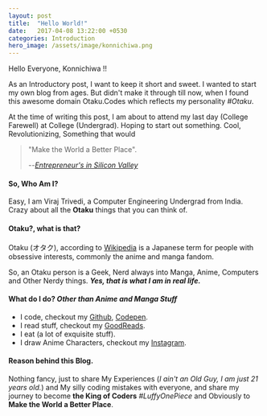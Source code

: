 ```yaml
---
layout: post
title:  "Hello World!"
date:   2017-04-08 13:22:00 +0530
categories: Introduction
hero_image: /assets/image/konnichiwa.png
---
```



Hello Everyone, Konnichiwa !!

As an Introductory post, I want to keep it short and sweet. I wanted to start my own blog from ages. But didn't make it through till now, when I found this awesome domain Otaku.Codes which reflects my personality *#Otaku*.

At the time of writing this post, I am about to attend my last day (College Farewell) at College (Undergrad). Hoping to start out something. Cool, Revolutionizing, Something that would 

> "Make the World a Better Place".
>
> --<cite>[Entrepreneur's in Silicon Valley](https://www.youtube.com/watch?v=IXuFrtmOYKg)</cite>

#### So, Who Am I?

Easy, I am Viraj Trivedi, a Computer Engineering Undergrad from India. Crazy about all the **Otaku** things that you can think of.

#### Otaku?, what is that?

Otaku (オタク), according to [Wikipedia](https://en.wikipedia.org/wiki/Otaku) is a Japanese term for people with obsessive interests, commonly the anime and manga fandom.

So, an Otaku person is a Geek, Nerd always into Manga, Anime, Computers and Other Nerdy things. ***Yes, that is what I am in real life.***

#### What do I do? *Other than Anime and Manga Stuff*

- I code, checkout my [Github](https://github.com/inf3cti0n95/), [Codepen](http://codepen.io/inf3cti0n95/).
- I read stuff, checkout my [GoodReads](https://www.goodreads.com/viraj_trivedi). 
- I eat (a lot of exquisite stuff).
- I draw Anime Characters, checkout my [Instagram](https://www.instagram.com/_viraj.trivedi_/).

#### Reason behind this Blog.

Nothing fancy, just to share My Experiences (*I ain't an Old Guy, I am just 21 years old.*) and My silly coding mistakes with everyone, and share my journey to become **the King of Coders** *#LuffyOnePiece* and Obviously to **Make the World a Better Place**.